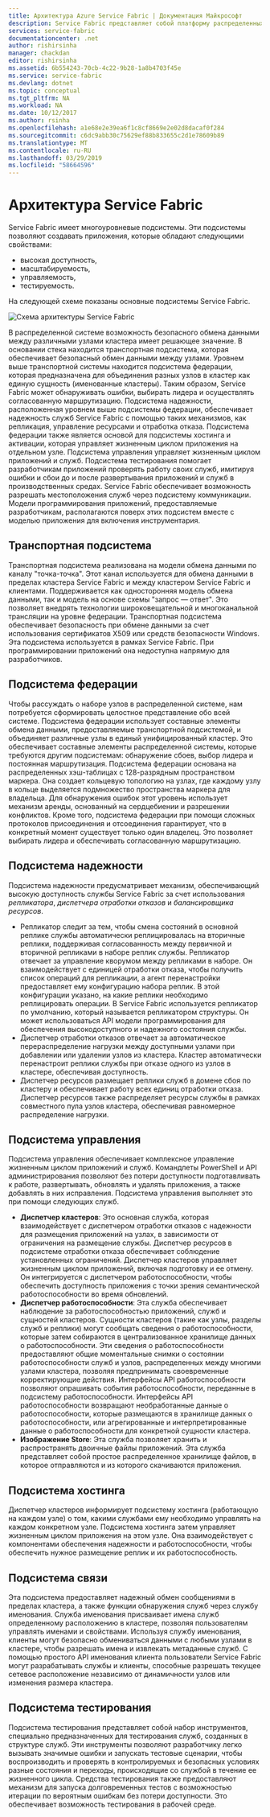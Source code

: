 ```yaml
---
title: Архитектура Azure Service Fabric | Документация Майкрософт
description: Service Fabric представляет собой платформу распределенных систем, используемых для создания масштабируемых, надежных и легко управляемых приложений в облаке. В настоящей статье освещается архитектура структуры служб.
services: service-fabric
documentationcenter: .net
author: rishirsinha
manager: chackdan
editor: rishirsinha
ms.assetid: 6b554243-70cb-4c22-9b28-1a8b4703f45e
ms.service: service-fabric
ms.devlang: dotnet
ms.topic: conceptual
ms.tgt_pltfrm: NA
ms.workload: NA
ms.date: 10/12/2017
ms.author: rsinha
ms.openlocfilehash: a1e68e2e39ea6f1c8cf8669e2e02d8dacaf0f284
ms.sourcegitcommit: c6dc9abb30c75629ef88b833655c2d1e78609b89
ms.translationtype: MT
ms.contentlocale: ru-RU
ms.lasthandoff: 03/29/2019
ms.locfileid: "58664596"
---
```

# <a name="service-fabric-architecture"></a>Архитектура Service Fabric
Service Fabric имеет многоуровневые подсистемы. Эти подсистемы позволяют создавать приложения, которые обладают следующими свойствами:

* высокая доступность,
* масштабируемость,
* управляемость,
* тестируемость.

На следующей схеме показаны основные подсистемы Service Fabric.

![Схема архитектуры Service Fabric](media/service-fabric-architecture/service-fabric-architecture.png)

В распределенной системе возможность безопасного обмена данными между различными узлами кластера имеет решающее значение. В основании стека находится транспортная подсистема, которая обеспечивает безопасный обмен данными между узлами. Уровнем выше транспортной системы находится подсистема федерации, которая предназначена для объединения разных узлов в кластер как единую сущность (именованные кластеры). Таким образом, Service Fabric может обнаруживать ошибки, выбирать лидера и осуществлять согласованную маршрутизацию. Подсистема надежности, расположенная уровнем выше подсистемы федерации, обеспечивает надежность служб Service Fabric с помощью таких механизмов, как репликация, управление ресурсами и отработка отказа. Подсистема федерации также является основой для подсистемы хостинга и активации, которая управляет жизненным циклом приложения на отдельном узле. Подсистема управления управляет жизненным циклом приложений и служб. Подсистема тестирования помогает разработчикам приложений проверять работу своих служб, имитируя ошибки и сбои до и после развертывания приложений и служб в производственных средах. Service Fabric обеспечивает возможность разрешать местоположения служб через подсистему коммуникации. Модели программирования приложений, предоставляемые разработчикам, располагаются поверх этих подсистем вместе с моделью приложения для включения инструментария.

## <a name="transport-subsystem"></a>Транспортная подсистема
Транспортная подсистема реализована на модели обмена данными по каналу "точка-точка". Этот канал используется для обмена данными в пределах кластера Service Fabric и между кластером Service Fabric и клиентами. Поддерживается как односторонняя модель обмена данными, так и модель на основе схемы "запрос — ответ". Это позволяет внедрять технологии широковещательной и многоканальной трансляции на уровне федерации. Транспортная подсистема обеспечивает безопасность при обмене данными за счет использования сертификатов X509 или средств безопасности Windows. Эта подсистема используется в рамках Service Fabric. При программировании приложений она недоступна напрямую для разработчиков.

## <a name="federation-subsystem"></a>Подсистема федерации
Чтобы рассуждать о наборе узлов в распределенной системе, нам потребуется сформировать целостное представление обо всей системе. Подсистема федерации использует составные элементы обмена данными, предоставляемые транспортной подсистемой, и объединяет различные узлы в единый унифицированный кластер. Это обеспечивает составные элементы распределенной системы, которые требуются другим подсистемам: обнаружение сбоев, выбор лидера и постоянная маршрутизация. Подсистема федерации основана на распределенных хэш-таблицах с 128-разрядным пространством маркера. Она создает кольцевую топологию на узлах, где каждому узлу в кольце выделяется подмножество пространства маркера для владельца. Для обнаружения ошибок этот уровень использует механизм аренды, основанный на сердцебиении и разрешении конфликтов. Кроме того, подсистема федерации при помощи сложных протоколов присоединения и отсоединения гарантирует, что в конкретный момент существует только один владелец. Это позволяет выбирать лидера и обеспечивать согласованную маршрутизацию.

## <a name="reliability-subsystem"></a>Подсистема надежности
Подсистема надежности предусматривает механизм, обеспечивающий высокую доступность службы Service Fabric за счет использования *репликатора*, *диспетчера отработки отказов* и *балансировщика ресурсов*.

* Репликатор следит за тем, чтобы смена состояний в основной реплике службы автоматически реплицировалась на вторичные реплики, поддерживая согласованность между первичной и вторичной репликами в наборе реплик службы. Репликатор отвечает за управление кворумом между репликами в наборе. Он взаимодействует с единицей отработки отказа, чтобы получить список операций для репликации, а агент перенастройки предоставляет ему конфигурацию набора реплик. В этой конфигурации указано, на какие реплики необходимо реплицировать операции. В Service Fabric используется репликатор по умолчанию, который называется репликатором структуры. Он может использоваться API модели программирования для обеспечения высокодоступного и надежного состояния службы.
* Диспетчер отработки отказов отвечает за автоматическое перераспределение нагрузки между доступными узлами при добавлении или удалении узлов из кластера. Кластер автоматически перенастроит реплики службы при отказе одного из узлов в кластере, обеспечивая доступность.
* Диспетчер ресурсов размещает реплики служб в домене сбоя по кластеру и обеспечивает работу всех единиц отработки отказа. Диспетчер ресурсов также распределяет ресурсы службы в рамках совместного пула узлов кластера, обеспечивая равномерное распределение нагрузки.

## <a name="management-subsystem"></a>Подсистема управления
Подсистема управления обеспечивает комплексное управление жизненным циклом приложений и служб. Командлеты PowerShell и API администрирования позволяют без потери доступности подготавливать к работе, развертывать, обновлять и удалять приложения, а также добавлять в них исправления. Подсистема управления выполняет это при помощи следующих служб.

* **Диспетчер кластеров**: Это основная служба, которая взаимодействует с диспетчером отработки отказов с надежности для размещения приложений на узлах, в зависимости от ограничения на размещение службы. Диспетчер ресурсов в подсистеме отработки отказа обеспечивает соблюдение установленных ограничений. Диспетчер кластеров управляет жизненным циклом приложений, включая подготовку и ее отмену. Он интегрируется с диспетчером работоспособности, чтобы обеспечить доступность приложения с точки зрения семантической работоспособности во время обновлений.
* **Диспетчер работоспособности**: Эта служба обеспечивает наблюдение за работоспособностью приложений, служб и сущностей кластеров. Сущности кластеров (такие как узлы, разделы служб и реплики) могут сообщать сведения о работоспособности, которые затем собираются в централизованное хранилище данных о работоспособности. Эти сведения о работоспособности предоставляют общие моментальные снимки о состоянии работоспособности служб и узлов, распределенных между многими узлами кластера, позволяя предпринимать своевременные корректирующие действия. Интерфейсы API работоспособности позволяют опрашивать события работоспособности, переданные в подсистему работоспособности. Интерфейсы API работоспособности возвращают необработанные данные о работоспособности, которые размещаются в хранилище данных о работоспособности, или агрегированные и интерпретированные данные о работоспособности для конкретной сущности кластера.
* **Изображение Store**: Эта служба позволяет хранить и распространять двоичные файлы приложений. Эта служба представляет собой простое распределенное хранилище файлов, в которое отправляются и из которого скачиваются приложения.

## <a name="hosting-subsystem"></a>Подсистема хостинга
Диспетчер кластеров информирует подсистему хостинга (работающую на каждом узле) о том, какими службами ему необходимо управлять на каждом конкретном узле. Подсистема хостинга затем управляет жизненным циклом приложения на этом узле. Она взаимодействует с компонентами обеспечения надежности и работоспособности, чтобы обеспечить нужное размещение реплик и их работоспособность.

## <a name="communication-subsystem"></a>Подсистема связи
Эта подсистема предоставляет надежный обмен сообщениями в пределах кластера, а также функции обнаружения служб через службу именования. Служба именования присваивает имена служб определенному расположению в кластере, позволяя пользователям управлять именами и свойствами. Используя службу именования, клиенты могут безопасно обмениваться данными с любыми узлами в кластере, чтобы разрешать имена и извлекать метаданные служб. С помощью простого API именования клиента пользователи Service Fabric могут разрабатывать службы и клиенты, способные разрешать текущее сетевое расположение независимо от динамичности узлов или изменения размера кластера.

## <a name="testability-subsystem"></a>Подсистема тестирования
Подсистема тестирования представляет собой набор инструментов, специально предназначенных для тестирования служб, созданных в структуре служб. Эти инструменты позволяют разработчику легко вызывать значимые ошибки и запускать тестовые сценарии, чтобы воспроизводить и проверять в контролируемых и безопасных условиях разные состояния и переходы, происходящие со службой в течение ее жизненного цикла. Средства тестирования также предоставляют механизм для запуска долговременных тестов с возможностью итерации по вероятным ошибкам без потери доступности. Это обеспечивает возможность тестирования в рабочей среде.

